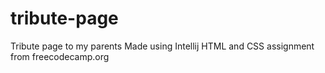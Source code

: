 # tribute-page
 Tribute page to my parents
Made using Intellij
HTML and CSS
assignment from freecodecamp.org
